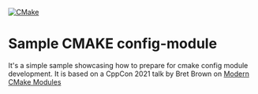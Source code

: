 [![CMake](https://github.com/kleszcz/cmake-test-module/actions/workflows/cmake.yml/badge.svg)](https://github.com/kleszcz/cmake-test-module/actions/workflows/cmake.yml)
# Sample CMAKE config-module
It's a simple sample showcasing how to prepare for cmake config module development. It is based on a CppCon 2021 talk by Bret Brown on [Modern CMake Modules](https://youtu.be/IZXNsim9TWI)

